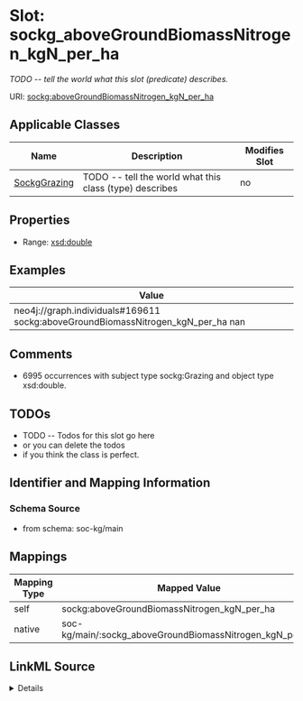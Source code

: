 

# Slot: sockg_aboveGroundBiomassNitrogen_kgN_per_ha


_TODO -- tell the world what this slot (predicate) describes._





URI: [sockg:aboveGroundBiomassNitrogen_kgN_per_ha](http://www.semanticweb.org/sockg/ontologies/2024/0/soil-carbon-ontology/aboveGroundBiomassNitrogen_kgN_per_ha)



<!-- no inheritance hierarchy -->





## Applicable Classes

| Name | Description | Modifies Slot |
| --- | --- | --- |
| [SockgGrazing](../classes/SockgGrazing.md) | TODO -- tell the world what this class (type) describes |  no  |







## Properties

* Range: [xsd:double](http://www.w3.org/2001/XMLSchema#double)






## Examples

| Value |
| --- |
| neo4j://graph.individuals#169611 sockg:aboveGroundBiomassNitrogen_kgN_per_ha nan |

## Comments

* 6995 occurrences with subject type sockg:Grazing and object type xsd:double.

## TODOs

* TODO -- Todos for this slot go here
* or you can delete the todos
* if you think the class is perfect.

## Identifier and Mapping Information







### Schema Source


* from schema: soc-kg/main




## Mappings

| Mapping Type | Mapped Value |
| ---  | ---  |
| self | sockg:aboveGroundBiomassNitrogen_kgN_per_ha |
| native | soc-kg/main/:sockg_aboveGroundBiomassNitrogen_kgN_per_ha |




## LinkML Source

<details>
```yaml
name: sockg_aboveGroundBiomassNitrogen_kgN_per_ha
description: TODO -- tell the world what this slot (predicate) describes.
todos:
- TODO -- Todos for this slot go here
- or you can delete the todos
- if you think the class is perfect.
comments:
- 6995 occurrences with subject type sockg:Grazing and object type xsd:double.
examples:
- value: neo4j://graph.individuals#169611 sockg:aboveGroundBiomassNitrogen_kgN_per_ha
    nan
from_schema: soc-kg/main
rank: 1000
slot_uri: sockg:aboveGroundBiomassNitrogen_kgN_per_ha
alias: sockg_aboveGroundBiomassNitrogen_kgN_per_ha
domain_of:
- sockg_Grazing
range: double

```
</details>